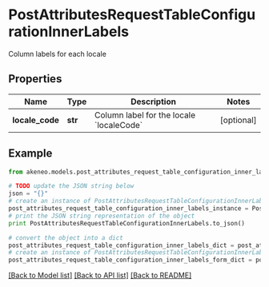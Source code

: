 # PostAttributesRequestTableConfigurationInnerLabels

Column labels for each locale

## Properties
Name | Type | Description | Notes
------------ | ------------- | ------------- | -------------
**locale_code** | **str** | Column label for the locale &#x60;localeCode&#x60; | [optional] 

## Example

```python
from akeneo.models.post_attributes_request_table_configuration_inner_labels import PostAttributesRequestTableConfigurationInnerLabels

# TODO update the JSON string below
json = "{}"
# create an instance of PostAttributesRequestTableConfigurationInnerLabels from a JSON string
post_attributes_request_table_configuration_inner_labels_instance = PostAttributesRequestTableConfigurationInnerLabels.from_json(json)
# print the JSON string representation of the object
print PostAttributesRequestTableConfigurationInnerLabels.to_json()

# convert the object into a dict
post_attributes_request_table_configuration_inner_labels_dict = post_attributes_request_table_configuration_inner_labels_instance.to_dict()
# create an instance of PostAttributesRequestTableConfigurationInnerLabels from a dict
post_attributes_request_table_configuration_inner_labels_form_dict = post_attributes_request_table_configuration_inner_labels.from_dict(post_attributes_request_table_configuration_inner_labels_dict)
```
[[Back to Model list]](../README.md#documentation-for-models) [[Back to API list]](../README.md#documentation-for-api-endpoints) [[Back to README]](../README.md)


